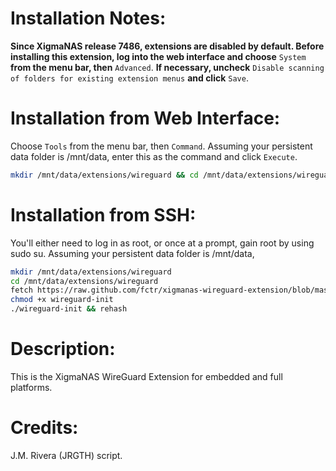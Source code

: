 Installation Notes:
===================
**Since XigmaNAS release 7486, extensions are disabled by default. Before installing this extension, log into the web interface and choose** `System` **from the menu bar, then** `Advanced`. **If necessary, uncheck** `Disable scanning of folders for existing extension menus` **and click** `Save`.

Installation from Web Interface:
================================
Choose `Tools` from the menu bar, then `Command`. Assuming your persistent data folder is /mnt/data, enter this as the command and click `Execute`.
```bash
mkdir /mnt/data/extensions/wireguard && cd /mnt/data/extensions/wireguard && fetch https://raw.github.com/fctr/xigmanas-wireguard-extension/blob/master/wireguard-init && chmod +x wireguard-init && ./wireguard-init && rehash
```

Installation from SSH:
======================
You'll either need to log in as root, or once at a prompt, gain root by using sudo su. Assuming your persistent data folder is /mnt/data,
```bash
mkdir /mnt/data/extensions/wireguard
cd /mnt/data/extensions/wireguard
fetch https://raw.github.com/fctr/xigmanas-wireguard-extension/blob/master/wireguard-init
chmod +x wireguard-init
./wireguard-init && rehash
```
Description:
============
This is the XigmaNAS WireGuard Extension for embedded and full platforms.

Credits:
========
J.M. Rivera (JRGTH) script.

